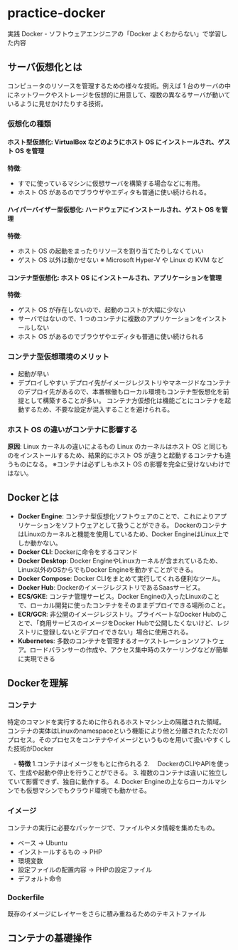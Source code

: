 # practice-docker

実践 Docker - ソフトウェアエンジニアの「Docker よくわからない」で学習した内容

## サーバ仮想化とは

コンピュータのリソースを管理するための様々な技術。例えば 1 台のサーバの中にネットワークやストレージを仮想的に用意して、複数の異なるサーバが動いているように見せかけたりする技術。

### 仮想化の種類

#### ホスト型仮想化: VirtualBox などのようにホスト OS にインストールされ、ゲスト OS を管理

**特徴**:

- すでに使っているマシンに仮想サーバを構築する場合などに有用。
- ホスト OS があるのでブラウザやエディタも普通に使い続けられる。

#### ハイパーバイザー型仮想化: ハードウェアにインストールされ、ゲスト OS を管理

**特徴**:

- ホスト OS の起動をまったりリソースを割り当てたりしなくていい
- ゲスト OS 以外は動かせない
  ※ Microsoft Hyper-V や Linux の KVM など

#### コンテナ型仮想化: ホスト OS にインストールされ、アプリケーションを管理

**特徴**:

- ゲスト OS が存在しないので、起動のコストが大幅に少ない
- サーバではないので、1 つのコンテナに複数のアプリケーションをインストールしない
- ホスト OS があるのでブラウザやエディタも普通に使い続けられる

### コンテナ型仮想環境のメリット

- 起動が早い
- デプロイしやすい
  デプロイ先がイメージレジストリやマネージドなコンテナのデプロイ先があるので、本番稼働もローカル環境もコンテナ型仮想化を前提として構築することが多い。
  コンテナ方仮想化は機能ごとにコンテナを起動するため、不要な設定が混入することを避けられる。

### ホスト OS の違いがコンテナに影響する

**原因**: Linux カーネルの違いによるもの
Linux のカーネルはホスト OS と同じものをインストールするため、結果的にホスト OS が違うと起動するコンテナも違うものになる。
※コンテナは必ずしもホスト OS の影響を完全に受けないわけではない。


## Dockerとは
- **Docker Engine**:
コンテナ型仮想化ソフトウェアのことで、これによりアプリケーションをソフトウェアとして扱うことができる。
DockerのコンテナはLinuxのカーネルと機能を使用しているため、Docker EngineはLinux上でしか動かない。
- **Docker CLI**: Dockerに命令をするコマンド
- **Docker Desktop**: Docker EngineやLinuxカーネルが含まれているため、Linux以外のOSからでもDocker Engineを動かすことができる。
- **Docker Compose**: Docker CLIをまとめて実行してくれる便利なツール。
- **Docker Hub**: DockerのイメージレジストリであるSaasサービス。
- **ECS/GKE**: コンテナ管理サービス。Docker Engineの入ったLinuxのことで、ローカル開発に使ったコンテナをそのままデプロイできる場所のこと。
- **ECR/GCR**: 非公開のイメージレジストリ。プライベートなDocker Hubのことで、「商用サービスのイメージをDocker Hubで公開したくないけど、レジストリに登録しないとデプロイできない」場合に使用される。
- **Kubernetes**: 多数のコンテナを管理するオーケストレーションソフトウェア。ロードバランサーの作成や、アクセス集中時のスケーリングなどが簡単に実現できる

## Dockerを理解
### コンテナ
特定のコマンドを実行するために作られるホストマシン上の隔離された領域。
コンテナの実体はLinuxのnamespaceという機能により他と分離されたただの1プロセス。そのプロセスをコンテナやイメージというものを用いて扱いやすくした技術がDocker

　- **特徴**
 1.コンテナはイメージをもとに作られる
 2. 　DockerのCLIやAPIを使って、生成や起動や停止を行うことができる。
 3. 複数のコンテナは違いに独立していて影響できず、独自に動作する。
 4. Docker Engineの上ならローカルマシンでも仮想マシンでもクラウド環境でも動かせる。

 ### イメージ
 コンテナの実行に必要なパッケージで、ファイルやメタ情報を集めたもの。
 - ベース -> Ubuntu
 - インストールするもの -> PHP
 - 環境変数
 - 設定ファイルの配置内容 -> PHPの設定ファイル
 - デフォルト命令

### Dockerfile
既存のイメージにレイヤーをさらに積み重ねるためのテキストファイル

## コンテナの基礎操作
